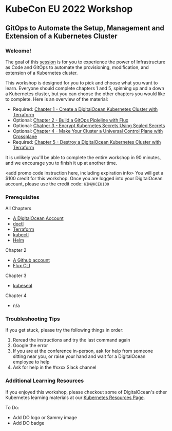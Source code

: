 # KubeCon EU 2022 Workshop 
## GitOps to Automate the Setup, Management and Extension of a Kubernetes Cluster 

### Welcome! 

The goal of this [session](https://kccnceu2022.sched.com/event/yto4/gitops-to-automate-the-setup-management-and-extension-a-k8s-cluster-kim-schlesinger-digitalocean) is for you to experience the power of Infrastructure as Code and GitOps to automate the provisioning, modification, and extension of a Kubernetes cluster.

This workshop is designed for you to pick and choose what you want to learn. Everyone should complete chapters 1 and 5, spinning up and a down a Kubernetes cluster, but you can choose the other chapters you would like to complete. Here is an overview of the material: 

- Required: [Chapter 1 - Create a DigitalOcean Kubernetes Cluster with Terraform](./01-cluster-setup.md)
- Optional: [Chapter 2 - Build a GitOps Pipleline with Flux](./02-flux.md)
- Optional: [Chatper 3 - Encrypt Kubernetes Secrets Using Sealed Secrets](./03-sealed-secrets.md)
- Optional: [Chapter 4 - Make Your Cluster a Universal Control Plane with Crossplane](./04-crossplane.md)
- Required: [Chapter 5 - Destroy a DigitalOcean Kubernetes Cluster with Terraform](./05-cluster-teardown.md)

It is unlikely you'll be able to complete the entire workshop in 90 minutes, and we encourage you to finish it up at another time. 

<add promo code instruction here, including expiration info>
You will get a $100 credit for this workshop. Once you are logged into your DigitalOcean account, please use the credit code: `KIM@KCEU100` 

### Prerequisites
All Chapters 
- [A DigitalOcean Account](https://cloud.digitalocean.com/registrations/new)
- [doctl](https://docs.digitalocean.com/reference/doctl/how-to/install/)
- [Terraform](https://learn.hashicorp.com/tutorials/terraform/install-cli#install-terraform) 
- [kubectl](https://kubernetes.io/docs/tasks/tools/)
- [Helm](https://helm.sh/docs/intro/install/)

Chapter 2 
- [A Github account](https://github.com/signup)
- [Flux CLI](https://fluxcd.io/docs/installation/#install-the-flux-cli)

Chapter 3 
- [kubeseal](https://github.com/bitnami-labs/sealed-secrets#homebrew)

Chapter 4 
- n/a

### Troubleshooting Tips 
If you get stuck, please try the following things in order: 

1. Reread the instructions and try the last command again
1. Google the error
1. If you are at the conference in-person, ask for help from someone sitting near you, or raise your hand and wait for a DigitalOcean employee to help
1. Ask for help in the #xxxx Slack channel


### Additional Learning Resources 
If you enjoyed this workshop, please checkout some of DigitalOcean's other Kubernetes learning materials at our [Kubernetes Resources Page](https://www.digitalocean.com/landing/doks-resources). 



To Do:
- Add DO logo or Sammy image 
- Add DO badge 

